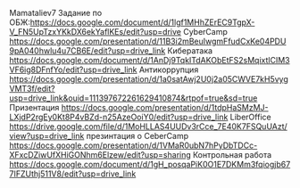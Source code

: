 Mamataliev7
Задание по ОБЖ:https://docs.google.com/document/d/1lgf1MHhZErEC9TgpX-V_FN5UpTzxYKkDX6ekYaflKEs/edit?usp=drive
CyberCamp https://docs.google.com/presentation/d/11B3i2mBeuIwgmFfudCxKe04PDU9pA040hwlu4u7CB6E/edit?usp=drive_link
Кибератака https://docs.google.com/document/d/1AnDj9TqkITdAKObEtFS2sMqixtlCIM3VF6ig8DFnfYo/edit?usp=drive_link
Антикоррупция https://docs.google.com/presentation/d/1a0satAwj2U0j2a05CWVE7kH5vygVMT3f/edit?usp=drive_link&ouid=111397672261629410874&rtpof=true&sd=true
Призентация https://docs.google.com/presentation/d/1tdpHaSMzMJ-LXjdP2rgEy0Kt8P4vBZd-n25AzeOoiY0/edit?usp=drive_link
LiberOffice https://drive.google.com/file/d/1MoHLLAS4UUDv3rCce_7E40K7FSQuUAzt/view?usp=drive_link
презинтация о CeberCamp https://docs.google.com/presentation/d/1VMaR0ubN7hPyDbTDCc-XFxcDZiwUfXHiGONhm6Elzew/edit?usp=sharing
Контрольная работа https://docs.google.com/document/d/1gH_posqaPiK0O1E7DKMm3fqiogjb677IFZUthj511V8/edit?usp=drive_link
